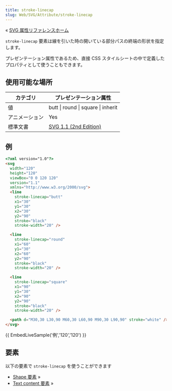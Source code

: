```yaml
---
title: stroke-linecap
slug: Web/SVG/Attribute/stroke-linecap
---
```


« [SVG 属性リファレンスホーム](/ja/docs/Web/SVG/Attribute)

`stroke-linecap` 要素は線を引いた時の開いている部分パスの終端の形状を指定します。

プレゼンテーション属性であるため、直接 CSS スタイルシートの中で定義したプロパティとして使うこともできます。

## 使用可能な場所

| カテゴリ       | プレゼンテーション属性                                                                |
| -------------- | ------------------------------------------------------------------------------------- |
| 値             | butt \| round \| square \| inherit                                                    |
| アニメーション | Yes                                                                                   |
| 標準文書       | [SVG 1.1 (2nd Edition)](http://www.w3.org/TR/SVG/painting.html#StrokeLinecapProperty) |

## 例

```html
<?xml version="1.0"?>
<svg
  width="120"
  height="120"
  viewBox="0 0 120 120"
  version="1.1"
  xmlns="http://www.w3.org/2000/svg">
  <line
    stroke-linecap="butt"
    x1="30"
    y1="30"
    x2="30"
    y2="90"
    stroke="black"
    stroke-width="20" />

  <line
    stroke-linecap="round"
    x1="60"
    y1="30"
    x2="60"
    y2="90"
    stroke="black"
    stroke-width="20" />

  <line
    stroke-linecap="square"
    x1="90"
    y1="30"
    x2="90"
    y2="90"
    stroke="black"
    stroke-width="20" />

  <path d="M30,30 L30,90 M60,30 L60,90 M90,30 L90,90" stroke="white" />
</svg>
```

{{ EmbedLiveSample('例','120','120') }}

## 要素

以下の要素で `stroke-linecap` を使うことができます

- [Shape 要素](/ja/docs/Web/SVG/Element#Shape) »
- [Text content 要素](/ja/docs/Web/SVG/Element#TextContent) »
